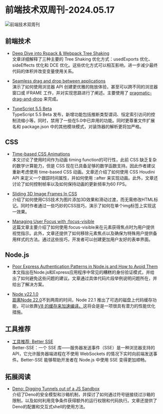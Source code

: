 # 前端技术双周刊-2024.05.17
![前端技术双周刊](https://gips1.baidu.com/it/u=3031098134,3515014519&fm=3028&app=3028&f=JPEG&fmt=auto&q=77&size=f900_383)

## 前端技术
- [Deep Dive into Rspack & Webpack Tree Shaking](https://github.com/orgs/web-infra-dev/discussions/17)
<br>文章详细解释了三种主要的 Tree Shaking 优化方式：usedExports 优化、sideEffects 优化和 DCE 优化。这些优化方式可以相互影响，进一步减少最终代码的体积并改变变量使用关系。

- [Seamless drag and drop between applications](https://www.youtube.com/watch?v=E4l4MBO-Bwg)
<br>演示了如何使用浏览器 API 创建更优雅的拖放体验，甚至可以跨不同的浏览器窗口或 IFRAME 工作，并对实现思路进行了阐述。主要使用了 [pragmatic-drag-and-drop](https://github.com/atlassian/pragmatic-drag-and-drop) 来完成。

- [TypeScript 5.5 Beta](https://devblogs.microsoft.com/typescript/announcing-typescript-5-5-beta/)
<br>TypeScript 5.5 Beta 发布，新增功能包括推断类型谓词、恒定索引访问的控制流缩小等。同时，禁用了一些在5.0中已弃用的功能。同时更尊重文件扩展名和 package.json 中的其他模块模式，对装饰器的解析更将加严格。

## CSS
- [Time-based CSS Animations](https://yuanchuan.dev/time-based-css-animations?utm_source=CSS-Weekly&utm_campaign=Issue-586&utm_medium=web)
<br>本文讨论了使用时间作为动画 timing function的可行性，此前 CSS 缺乏复杂的数学计算能力，但是 CSS 现在已具备足够的数学函数支持。因此作者建议重新考虑使用 time-based CSS 动画。文章还介绍了如何使用 CSS Houdini API 来定义一个跟踪时间属性，并如何使用 ::after 来实现动画。此外，文章还讨论了如何控制帧率以及如何保持动画的更新频率为60 FPS。

- [Sliding 3D Image Frames In CSS](https://www.smashingmagazine.com/2024/04/sliding-3d-image-frames-css/?utm_source=CSS-Weekly&utm_campaign=Issue-585&utm_medium=web)
<br>介绍了如何使用CSS技术为图片添加3D效果和滑动过渡，而无需修改HTML标记。同时作者通过一些巧妙的CSS技巧，演示了如何在单个img标签上实现这一效果。

- [Managing User Focus with :focus-visible](https://css-tricks.com/managing-user-focus-with-focus-visible/)
<br>这篇文章主要介绍了如何使用:focus-visible来在元素获得焦点时为用户提供视觉指示。此外，文章还提供了如何移除元素焦点以及确保为特殊用户提供备用样式的方法。通过这些技巧，开发者可以创建更加用户友好的表单界面。

## Node.js
- [Poor Express Authentication Patterns in Node.js and How to Avoid Them](https://www.lirantal.com/blog/poor-express-authentication-patterns-nodejs)
<br>本文指出在Node.js和Express应用程序中常见的糟糕的身份验证模式，并给出了如何避免这些问题的建议。文章通过具体代码片段举例说明问题所在，并给出了解决方案。

- [Node v22.1.0](https://nodejs.org/en/blog/release/v22.1.0)
<br>[距离Node 22.0](https://nodeweekly.com/link/154708/web)不到两周的时间，Node 22.1 推出了可选的磁盘上代码缓存功能，可以依靠[V8 的缓存来加速编译。](https://nodeweekly.com/link/154709/web)这将会是是一项很具有潜力的性能优化措施。

## 工具推荐
- [工具推荐: Better SSE](https://github.com/MatthewWid/better-sse)
<br>Better-SSE：一个 SSE 库——服务器发送事件（SSE）是一种浏览器支持的API，它允许服务器端进程在不使用 WebSockets 的情况下实时向前端发送事件。Better-SSE 能够帮助开发者在 Node.js 中使用 SSE 变得更加顺畅。

## 拓展阅读
- [Deno: Digging Tunnels out of a JS Sandbox](https://secfault-security.com/blog/deno.html)
<br>介绍了Deno的安全模型和沙箱机制，并探讨了如何通过符号链接绕过沙箱的限制，以及如何利用竞争条件获得额外的运行权限和代码执行。文章还提供了Deno的配置和交互式shell的使用方法。

